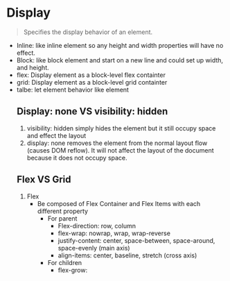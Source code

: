 # Display

> Specifies the display behavior of an element.

- Inline: like inline element so any height and width properties will have no effect.
- Block: like block element and start on a new line and could set up width, and height.
- flex: Display element as a block-level flex containter
- grid: Display element as a block-level grid containter
- talbe: let element behavior like <table> element

## Display: none VS visibility: hidden

1. visibility: hidden simply hides the element but it still occupy space and effect the layout
2. display: none removes the element from the normal layout flow (causes DOM reflow). It will not affect the layout of the document because it does not occupy space.

## Flex VS Grid

1. Flex
   - Be composed of Flex Container and Flex Items with each different property
     - For parent
       - Flex-direction: row, column
       - flex-wrap: nowrap, wrap, wrap-reverse
       - justify-content: center, space-between, space-around, space-evenly (main axis)
       - align-items: center, baseline, stretch (cross axis)
     - For children
       - flex-grow:

